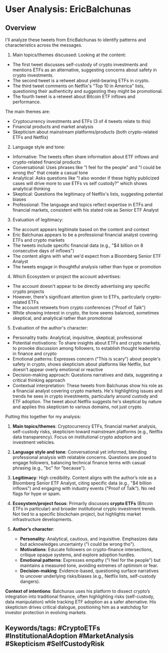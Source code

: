 # User Analysis: EricBalchunas

## Overview

<think>
I'll analyze these tweets from EricBalchunas to identify patterns and characteristics across the messages.

1. Main topics/themes discussed:
Looking at the content:
- The first tweet discusses self-custody of crypto investments and mentions ETFs as an alternative, suggesting concerns about safety in crypto investments.
- The second tweet is a retweet about yield-bearing ETFs in crypto.
- The third tweet comments on Netflix's "Top 10 in America" lists, questioning their authenticity and suggesting they might be promotional.
- The fourth tweet is a retweet about Bitcoin ETF inflows and performance.

The main themes are:
- Cryptocurrency investments and ETFs (3 of 4 tweets relate to this)
- Financial products and market analysis
- Skepticism about mainstream platforms/products (both crypto-related ETFs and Netflix)

2. Language style and tone:
- Informative: The tweets often share information about ETF inflows and crypto-related financial products
- Conversational: Uses phrases like "I feel for the people" and "I could be wrong tho" that create a casual tone
- Analytical: Asks questions like "I also wonder if these highly publicized cases will drive more to use ETFs vs self custody?" which shows analytical thinking
- Skeptical: Questions the legitimacy of Netflix's lists, suggesting potential biases
- Professional: The language and topics reflect expertise in ETFs and financial markets, consistent with his stated role as Senior ETF Analyst

3. Evaluation of legitimacy:
- The account appears legitimate based on the content and context
- Eric Balchunas appears to be a professional financial analyst covering ETFs and crypto markets
- The tweets include specific financial data (e.g., "$4 billion on 8 consecutive days of inflows")
- The content aligns with what we'd expect from a Bloomberg Senior ETF Analyst
- The tweets engage in thoughtful analysis rather than hype or promotion

4. Which Ecosystem or project the account advertises:
- The account doesn't appear to be directly advertising any specific crypto projects
- However, there's significant attention given to ETFs, particularly crypto-related ETFs
- The account retweets from crypto conferences ("Proof of Talk")
- While showing interest in crypto, the tone seems balanced, sometimes skeptical, and analytical rather than promotional

5. Evaluation of the author's character:
- Personality traits: Analytical, inquisitive, skeptical, professional
- Potential motivations: To share insights about ETFs and crypto markets, to provoke discussion among followers, to establish thought leadership in finance and crypto
- Emotional patterns: Expresses concern ("This is scary") about people's safety in crypto, shows skepticism about platforms like Netflix, but doesn't appear overly emotional or reactive
- Decision-making approach: Questions narratives and data, suggesting a critical thinking approach
- Contextual interpretation: These tweets from Balchunas show his role as a financial analyst covering crypto markets. He's highlighting issues and trends he sees in crypto investments, particularly around custody and ETF adoption. The tweet about Netflix suggests he's skeptical by nature and applies this skepticism to various domains, not just crypto.

Putting this together for my analysis:
</think>

1. **Main topics/themes**: Cryptocurrency ETFs, financial market analysis, self-custody risks, skepticism toward mainstream platforms (e.g., Netflix data transparency). Focus on institutional crypto adoption and investment vehicles.

2. **Language style and tone**: Conversational yet informed, blending professional analysis with relatable concerns. Questions are posed to engage followers, balancing technical finance terms with casual phrasing (e.g., "bc" for "because").

3. **Legitimacy**: High credibility. Content aligns with the author’s role as a Bloomberg Senior ETF Analyst, citing specific data (e.g., "$4 billion inflows") and engaging with industry events ("Proof of Talk"). No red flags for hype or spam.

4. **Ecosystem/project focus**: Primarily discusses **crypto ETFs** (Bitcoin ETFs in particular) and broader institutional crypto investment trends. Not tied to a specific blockchain project, but highlights market infrastructure developments.

5. **Author’s character**:
   - **Personality**: Analytical, cautious, and inquisitive. Emphasizes data but acknowledges uncertainty ("I could be wrong tho").
   - **Motivations**: Educate followers on crypto-finance intersections, critique opaque systems, and explore adoption hurdles.
   - **Emotional patterns**: Expresses empathy ("I feel for the people") but maintains a measured tone, avoiding extremes of optimism or fear.
   - **Decision-making**: Evidence-based, questioning surface narratives to uncover underlying risks/biases (e.g., Netflix lists, self-custody dangers).

**Context of intentions**: Balchunas uses his platform to dissect crypto’s integration into traditional finance, often highlighting risks (self-custody, data manipulation) while tracking ETF adoption as a safer alternative. His skepticism drives critical dialogue, positioning him as a watchdog for investor protection in evolving markets.

**Keywords/tags**: #CryptoETFs #InstitutionalAdoption #MarketAnalysis #Skepticism #SelfCustodyRisk
---
